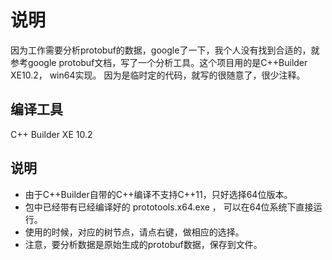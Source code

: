 # 说明
因为工作需要分析protobuf的数据，google了一下，我个人没有找到合适的，就参考google protobuf文档，写了一个分析工具。这个项目用的是C++Builder XE10.2， win64实现。
因为是临时定的代码，就写的很随意了，很少注释。
## 编译工具
C++ Builder XE 10.2
## 说明
- 由于C++Builder自带的C++编译不支持C++11，只好选择64位版本。
- 包中已经带有已经编译好的 prototools.x64.exe ， 可以在64位系统下直接运行。
- 使用的时候，对应的树节点，请点右键，做相应的选择。
- 注意，要分析数据是原始生成的protobuf数据，保存到文件。

